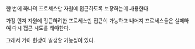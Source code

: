 한 번에 하나의 프로세스만 자원에 접근하도록 보장하는데 사용한다.

가장 먼저 자원에 접근하려한 프로세스만 접근이 가능하고
나머지 프로세스들은 실패하여 다시 접근 시도를 해야한다.

그래서 기아 현상이 발생할 가능성이 있다.
